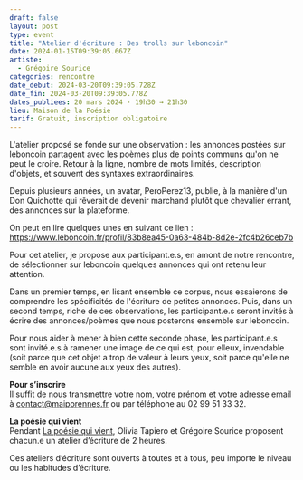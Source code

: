 ```yaml
---
draft: false
layout: post
type: event
title: "Atelier d'écriture : Des trolls sur leboncoin"
date: 2024-01-15T09:39:05.667Z
artiste:
  - Grégoire Sourice
categories: rencontre
date_debut: 2024-03-20T09:39:05.728Z
date_fin: 2024-03-20T09:39:05.778Z
dates_publiees: 20 mars 2024 · 19h30 → 21h30
lieu: Maison de la Poésie
tarif: Gratuit, inscription obligatoire
---
```

L'atelier proposé se fonde sur une observation : les annonces postées sur leboncoin partagent avec les poèmes plus de points communs qu'on ne peut le croire. Retour à la ligne, nombre de mots limités, description d'objets, et souvent des syntaxes extraordinaires.

Depuis plusieurs années, un avatar, PeroPerez13, publie, à la manière d'un Don Quichotte qui rêverait de devenir marchand plutôt que chevalier errant, des annonces sur la plateforme.

On peut en lire quelques unes en suivant ce lien : <https://www.leboncoin.fr/profil/83b8ea45-0a63-484b-8d2e-2fc4b26ceb7b>

Pour cet atelier, je propose aux participant.e.s, en amont de notre rencontre, de sélectionner sur leboncoin quelques annonces qui ont retenu leur attention. 

Dans un premier temps, en lisant ensemble ce corpus, nous essaierons de comprendre les spécificités de l'écriture de petites annonces. Puis, dans un second temps, riche de ces observations, les participant.e.s seront invités à écrire des annonces/poèmes que nous posterons ensemble sur leboncoin. 

Pour nous aider à mener à bien cette seconde phase, les participant.e.s sont invité.e.s à ramener une image de ce qui est, pour elleux, invendable (soit parce que cet objet a trop de valeur à leurs yeux, soit parce qu'elle ne semble en avoir aucune aux yeux des autres).

**Pour s’inscrire**\
Il suffit de nous transmettre votre nom, votre prénom et votre adresse email à [contact@maiporennes.fr](mailto:contact@maiporennes.fr) ou par téléphone au 02 99 51 33 32.

**La poésie qui vient**\
Pendant [La poésie qui vient](https://maiporennes.fr/rencontre/2023/09/14/la-po-sie-qui-vient-4), Olivia Tapiero et Grégoire Sourice proposent chacun.e un atelier d’écriture de 2 heures.

Ces ateliers d’écriture sont ouverts à toutes et à tous, peu importe le niveau ou les habitudes d’écriture.